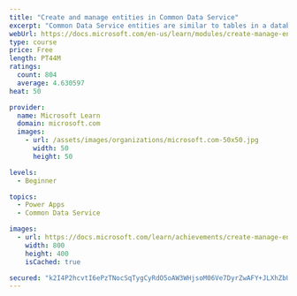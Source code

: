 ```yaml
---
title: "Create and manage entities in Common Data Service"
excerpt: "Common Data Service entities are similar to tables in a database. Every instance of a Common Data Service database includes a base set of entities that provide structure for data that is commonly used by business applications."
webUrl: https://docs.microsoft.com/en-us/learn/modules/create-manage-entities/
type: course
price: Free
length: PT44M
ratings:
  count: 804
  average: 4.630597
heat: 50

provider:
  name: Microsoft Learn
  domain: microsoft.com
  images:
    - url: /assets/images/organizations/microsoft.com-50x50.jpg
      width: 50
      height: 50

levels:
  - Beginner

topics:
  - Power Apps
  - Common Data Service

images:
  - url: https://docs.microsoft.com/learn/achievements/create-manage-entities-social.png
    width: 800
    height: 400
    isCached: true

secured: "k2I4P2hcvtI6ePzTNocSqTygCyRdO5oAW3WHjsoM06Ve7DyrZwAFY+JLXhZbUWbwDUjFiPfsm8EXE+tKrRfoCEJknLenwOmCNevW5kBGXRcYAHVotTt75bYQrw7LAFBuzKsja7hBNr0RfGvKjPdTYYuJwGXU3hQtuMAirZwM3zah2Bbtf3zB5naEwpdZCVitaLSjDQ2IKoISooOiLqtgQHCEXAkinJcgCHgSq8L4Sy8qf3ufP44q2qyVFZyyFoYCf3G+K3yFpQ1yGTNAhAWXY/KfWtpeLY59qN1JiFC3xtWefMyvV8Pffop0sU2gTRjslmQgF/rBNd3jYsX80ZWghiKgtTwmCAbClix7APDWIHAm+OnycX0FFvolfHepda1Pyip+Q/RN9+Ri/HOFo2plsdZpUy+dd6E3XXceizD0aO0=;JvLaGwxXKHgPiX4/rryvOA=="
---
```


